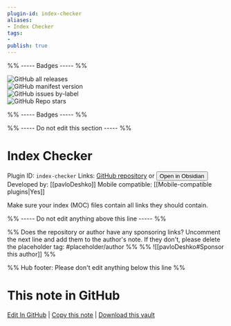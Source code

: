 ```yaml
---
plugin-id: index-checker
aliases:
- Index Checker
tags: 
- 
publish: true
---
```


%% ----- Badges ----- %%

![GitHub all releases](https://img.shields.io/github/downloads/pavloDeshko/obsidian-index-checker/total?color=573E7A&logo=github&style=for-the-badge)   
![GitHub manifest version](https://img.shields.io/github/manifest-json/v/pavloDeshko/obsidian-index-checker?color=573E7A&logo=github&style=for-the-badge)   
![GitHub issues by-label](https://img.shields.io/github/issues/pavloDeshko/obsidian-index-checker/help%20wanted?color=573E7A&logo=github&style=for-the-badge)   
![GitHub Repo stars](https://img.shields.io/github/stars/pavloDeshko/obsidian-index-checker?color=573E7A&logo=github&style=for-the-badge)

%% ----- Badges ----- %%

%% ----- Do not edit this section ----- %%

# Index Checker

Plugin ID: `index-checker`
Links: [GitHub repository](https://github.com/pavloDeshko/obsidian-index-checker) or [<button id=HH>Open in Obsidian</button>](obsidian://show-plugin?id=index-checker)
Developed by: [[pavloDeshko]]
Mobile compatible: [[Mobile-compatible plugins|Yes]]

Make sure your index (MOC) files contain all links they should contain.

%% ----- Do not edit anything above this line ----- %% 

%% Does the repository or author have any sponsoring links? Uncomment the next line and add them to the author's note. If they don't, please delete the placeholder tag: #placeholder/author %%
%% ![[pavloDeshko#Sponsor this author]] %%

%% Hub footer: Please don't edit anything below this line %%

# This note in GitHub

<span class="git-footer">[Edit In GitHub](https://github.dev/obsidian-community/obsidian-hub/blob/main/02%20-%20Community%20Expansions/02.05%20All%20Community%20Expansions/Plugins/index-checker.md "git-hub-edit-note") | [Copy this note](https://raw.githubusercontent.com/obsidian-community/obsidian-hub/main/02%20-%20Community%20Expansions/02.05%20All%20Community%20Expansions/Plugins/index-checker.md "git-hub-copy-note") | [Download this vault](https://github.com/obsidian-community/obsidian-hub/archive/refs/heads/main.zip "git-hub-download-vault") </span>
